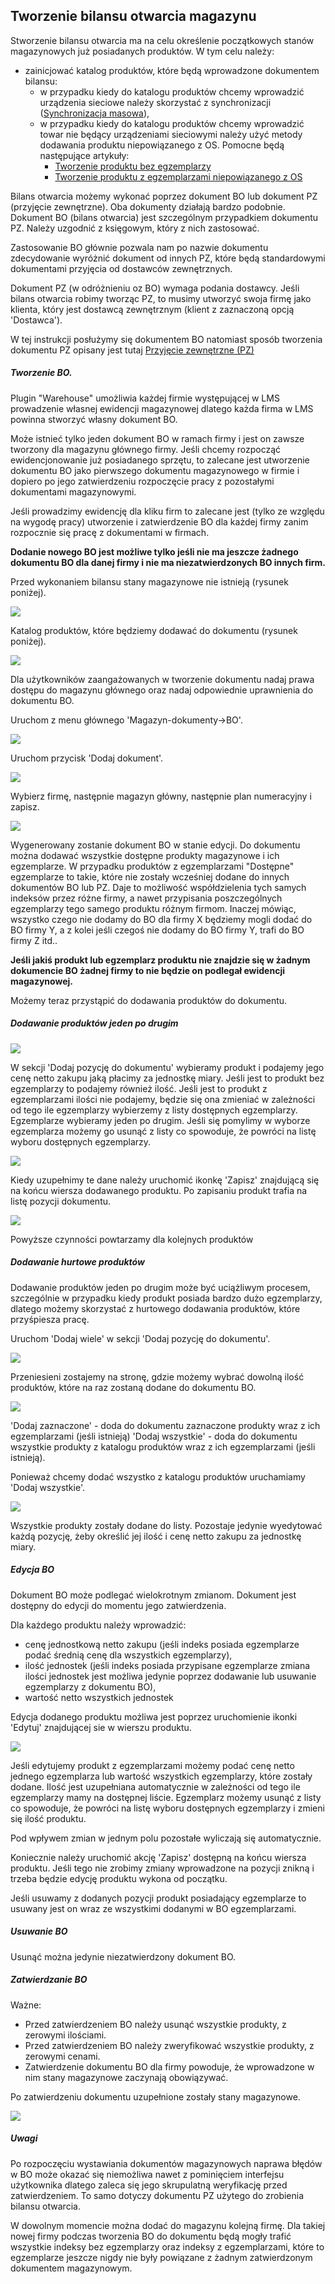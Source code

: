## Tworzenie bilansu otwarcia magazynu

Stworzenie bilansu otwarcia ma na celu określenie początkowych stanów magazynowych już posiadanych produktów. W tym celu należy:
- zainicjować katalog produktów, które będą wprowadzone dokumentem bilansu:
  - w przypadku kiedy do katalogu produktów chcemy wprowadzić urządzenia sieciowe należy skorzystać z synchronizacji ([Synchronizacja masowa](synchronizacja_masowa.md)),
  - w przypadku kiedy do katalogu produktów chcemy wprowadzić towar nie będący urządzeniami sieciowymi należy użyć metody dodawania produktu niepowiązanego z OS. Pomocne będą następujące artykuły:
    - [Tworzenie produktu bez egzemplarzy](produkt_bez_egz.md)
    - [Tworzenie produktu z egzemplarzami niepowiązanego z OS](produkt_z_egz.md)

Bilans otwarcia możemy wykonać poprzez dokument BO lub dokument PZ (przyjęcie zewnętrzne). Oba dokumenty działają bardzo podobnie. Dokument BO (bilans otwarcia) jest szczególnym przypadkiem dokumentu PZ. Należy uzgodnić z księgowym, który z nich zastosować.

Zastosowanie BO głównie pozwala nam po nazwie dokumentu zdecydowanie wyróżnić dokument od innych PZ, które będą standardowymi dokumentami przyjęcia od dostawców zewnętrznych.

Dokument PZ (w odróżnieniu oz BO) wymaga podania dostawcy. Jeśli bilans otwarcia robimy tworząc PZ, to musimy utworzyć swoja firmę jako klienta, który jest dostawcą zewnętrznym (klient z zaznaczoną opcją 'Dostawca').

W tej instrukcji posłużymy się dokumentem BO natomiast sposób tworzenia dokumentu PZ opisany jest tutaj [Przyjęcie zewnętrzne (PZ)](dokument_pz.md)

##### Tworzenie BO.

Plugin "Warehouse" umożliwia każdej firmie występującej w LMS prowadzenie własnej ewidencji magazynowej dlatego każda firma w LMS powinna stworzyć własny dokument BO.

Może istnieć tylko jeden dokument BO w ramach firmy i jest on zawsze tworzony dla magazynu głównego firmy. Jeśli chcemy rozpocząć ewidencjonowanie już posiadanego sprzętu, to zalecane jest utworzenie dokumentu BO jako pierwszego dokumentu magazynowego w firmie i dopiero po jego zatwierdzeniu rozpoczęcie pracy z pozostałymi dokumentami magazynowymi.

Jeśli prowadzimy ewidencję dla kliku firm to zalecane jest (tylko ze względu na wygodę pracy) utworzenie i zatwierdzenie BO dla każdej firmy zanim rozpocznie się pracę z dokumentami w firmach.

**Dodanie nowego BO jest możliwe tylko jeśli nie ma jeszcze żadnego dokumentu BO dla danej firmy i nie ma niezatwierdzonych BO innych firm.**


Przed wykonaniem bilansu stany magazynowe nie istnieją (rysunek poniżej).

![](https://www.chilan.com/lms-plus/screenshots/warehouse/wh-40.png)

Katalog produktów, które będziemy dodawać do dokumentu (rysunek poniżej).

![](https://www.chilan.com/lms-plus/screenshots/warehouse/wh-41.png)

Dla użytkowników zaangażowanych w tworzenie dokumentu nadaj prawa dostępu do magazynu głównego oraz nadaj odpowiednie uprawnienia do dokumentu BO.

Uruchom z menu głównego 'Magazyn-dokumenty->BO'.

![](https://www.chilan.com/lms-plus/screenshots/warehouse/wh-42.png)

Uruchom przycisk 'Dodaj dokument'.

![](https://www.chilan.com/lms-plus/screenshots/warehouse/wh-43.png)

Wybierz firmę, następnie magazyn główny, następnie plan numeracyjny i zapisz.

![](https://www.chilan.com/lms-plus/screenshots/warehouse/wh-44.png)

Wygenerowany zostanie dokument BO w stanie edycji. Do dokumentu można dodawać wszystkie dostępne produkty magazynowe i ich egzemplarze. W przypadku produktów z egzemplarzami "Dostępne" egzemplarze to takie, które nie zostały wcześniej dodane do innych dokumentów BO lub PZ. Daje to możliwość współdzielenia tych samych indeksów przez różne firmy, a nawet przypisania poszczególnych egzemplarzy tego samego produktu różnym firmom. Inaczej mówiąc, wszystko czego nie dodamy do BO dla firmy X będziemy mogli dodać do BO firmy Y, a z kolei jeśli czegoś nie dodamy do BO firmy Y, trafi do BO firmy Z itd..

**Jeśli jakiś produkt lub egzemplarz produktu nie znajdzie się w żadnym dokumencie BO żadnej firmy to nie będzie on podlegał ewidencji magazynowej.**

Możemy teraz przystąpić do dodawania produktów do dokumentu.

##### Dodawanie produktów jeden po drugim

![](https://www.chilan.com/lms-plus/screenshots/warehouse/wh-45.png)

W sekcji 'Dodaj pozycję do dokumentu' wybieramy produkt i podajemy jego cenę netto zakupu jaką płacimy za jednostkę miary. Jeśli jest to produkt bez egzemplarzy to podajemy również ilość. Jeśli jest to produkt z egzemplarzami ilości nie podajemy, będzie się ona zmieniać w zależności od tego ile egzemplarzy wybierzemy z listy dostępnych egzemplarzy. Egzemplarze wybieramy jeden po drugim. Jeśli się pomylimy w wyborze egzemplarza możemy go usunąć z listy co spowoduje, że powróci na listę wyboru dostępnych egzemplarzy.

![](https://www.chilan.com/lms-plus/screenshots/warehouse/wh-46.png)

Kiedy uzupełnimy te dane należy uruchomić ikonkę 'Zapisz' znajdującą się na końcu wiersza dodawanego produktu. Po zapisaniu produkt trafia na listę
pozycji dokumentu.

![](https://www.chilan.com/lms-plus/screenshots/warehouse/wh-47.png)

Powyższe czynności powtarzamy dla kolejnych produktów

##### Dodawanie hurtowe produktów

Dodawanie produktów jeden po drugim może być uciążliwym procesem, szczególnie w przypadku kiedy produkt posiada bardzo dużo egzemplarzy, dlatego możemy skorzystać z hurtowego dodawania produktów, które przyśpiesza pracę.

Uruchom 'Dodaj wiele' w sekcji 'Dodaj pozycję do dokumentu'.

![](https://www.chilan.com/lms-plus/screenshots/warehouse/wh-48.png)

Przeniesieni zostajemy na stronę, gdzie możemy wybrać dowolną ilość produktów, które na raz zostaną dodane do dokumentu BO.

![](https://www.chilan.com/lms-plus/screenshots/warehouse/wh-49.png)

'Dodaj zaznaczone' - doda do dokumentu zaznaczone produkty wraz z ich egzemplarzami (jeśli istnieją)
'Dodaj wszystkie' - doda do dokumentu wszystkie produkty z katalogu produktów wraz z ich egzemplarzami (jeśli istnieją).

Ponieważ chcemy dodać wszystko z katalogu produktów uruchamiamy 'Dodaj wszystkie'.

![](https://www.chilan.com/lms-plus/screenshots/warehouse/wh-50.png)

Wszystkie produkty zostały dodane do listy. Pozostaje jedynie wyedytować każdą pozycję, żeby określić jej ilość i cenę netto zakupu za jednostkę miary.

##### Edycja BO

Dokument BO może podlegać wielokrotnym zmianom. Dokument jest dostępny do edycji do momentu jego zatwierdzenia.

Dla każdego produktu należy wprowadzić:
- cenę jednostkową netto zakupu (jeśli indeks posiada egzemplarze podać średnią cenę dla wszystkich egzemplarzy),
- ilość jednostek (jeśli indeks posiada przypisane egzemplarze zmiana ilości jednostek jest możliwa jedynie poprzez dodawanie lub usuwanie egzemplarzy z dokumentu BO),
- wartość netto wszystkich jednostek

Edycja dodanego produktu możliwa jest poprzez uruchomienie ikonki 'Edytuj' znajdującej sie w wierszu produktu.

![](https://www.chilan.com/lms-plus/screenshots/warehouse/wh-51.png)

Jeśli edytujemy produkt z egzemplarzami możemy podać cenę netto jednego egzemplarza lub wartość wszystkich egzemplarzy, które zostały dodane. Ilość jest uzupełniana automatycznie w zależności od tego ile egzemplarzy mamy na dostępnej liście. Egzemplarz możemy usunąć z listy co spowoduje, że powróci na listę wyboru dostępnych egzemplarzy i zmieni się ilość produktu.

Pod wpływem zmian w jednym polu pozostałe wyliczają się automatycznie.

Koniecznie należy uruchomić akcję 'Zapisz' dostępną na końcu wiersza produktu. Jeśli tego nie zrobimy zmiany wprowadzone na pozycji znikną i trzeba będzie edycję produktu wykona od początku.

Jeśli usuwamy z dodanych pozycji produkt posiadający egzemplarze to usuwany jest on wraz ze wszystkimi dodanymi w BO egzemplarzami.

##### Usuwanie BO

Usunąć można jedynie niezatwierdzony dokument BO.

##### Zatwierdzanie BO

Ważne:
- Przed zatwierdzeniem BO należy usunąć wszystkie produkty, z zerowymi ilościami.
- Przed zatwierdzeniem BO należy zweryfikować wszystkie produkty, z zerowymi cenami.
- Zatwierdzenie dokumentu BO dla firmy powoduje, że wprowadzone w nim stany magazynowe zaczynają obowiązywać.

Po zatwierdzeniu dokumentu uzupełnione zostały stany magazynowe.

![](https://www.chilan.com/lms-plus/screenshots/warehouse/wh-52.png)

##### Uwagi

Po rozpoczęciu wystawiania dokumentów magazynowych naprawa błędów w BO może okazać się niemożliwa nawet z pominięciem interfejsu użytkownika dlatego zaleca się jego skrupulatną weryfikację przed zatwierdzeniem. To samo dotyczy dokumentu PZ użytego do zrobienia bilansu otwarcia.

W dowolnym momencie można dodać do magazynu kolejną firmę. Dla takiej nowej firmy podczas tworzenia BO do dokumentu będą mogły trafić wszystkie indeksy bez egzemplarzy oraz indeksy z egzemplarzami, które to egzemplarze jeszcze nigdy nie były powiązane z żadnym zatwierdzonym dokumentem  magazynowym.
